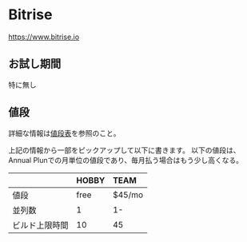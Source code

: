 # Bitrise
https://www.bitrise.io

## お試し期間
特に無し

## 値段
詳細な情報は[値段表](https://www.bitrise.io/pricing)を参照のこと。

上記の情報から一部をピックアップして以下に書きます。
以下の値段は、Annual Plunでの月単位の値段であり、毎月払う場合はもう少し高くなる。


|     |HOBBY |TEAM   |
|:----|:-----|:------|
|値段  |free  |$45/mo |
|並列数|1     |1-     |
|ビルド上限時間|10|45  |


